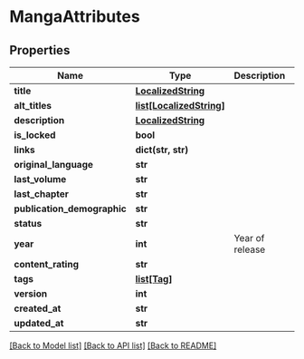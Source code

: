 # MangaAttributes

## Properties
Name | Type | Description | Notes
------------ | ------------- | ------------- | -------------
**title** | [**LocalizedString**](LocalizedString.md) |  | [optional] 
**alt_titles** | [**list[LocalizedString]**](LocalizedString.md) |  | [optional] 
**description** | [**LocalizedString**](LocalizedString.md) |  | [optional] 
**is_locked** | **bool** |  | [optional] 
**links** | **dict(str, str)** |  | [optional] 
**original_language** | **str** |  | [optional] 
**last_volume** | **str** |  | [optional] 
**last_chapter** | **str** |  | [optional] 
**publication_demographic** | **str** |  | [optional] 
**status** | **str** |  | [optional] 
**year** | **int** | Year of release | [optional] 
**content_rating** | **str** |  | [optional] 
**tags** | [**list[Tag]**](Tag.md) |  | [optional] 
**version** | **int** |  | [optional] 
**created_at** | **str** |  | [optional] 
**updated_at** | **str** |  | [optional] 

[[Back to Model list]](../README.md#documentation-for-models) [[Back to API list]](../README.md#documentation-for-api-endpoints) [[Back to README]](../README.md)

